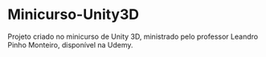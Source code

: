 # Minicurso-Unity3D
Projeto criado no minicurso de Unity 3D, ministrado pelo professor Leandro Pinho Monteiro, disponível na Udemy.

